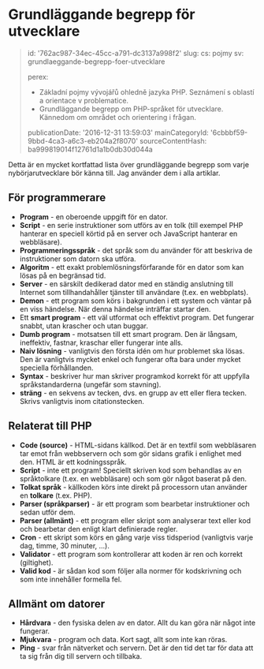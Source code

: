 Grundläggande begrepp för utvecklare
====================================

> id: '762ac987-34ec-45cc-a791-dc3137a998f2'
> slug:
> 	cs: pojmy
> 	sv: grundlaeggande-begrepp-foer-utvecklare
> 
> perex:
> 	- Základní pojmy vývojářů ohledně jazyka PHP. Seznámení s oblastí a orientace v problematice.
> 	- Grundläggande begrepp om PHP-språket för utvecklare. Kännedom om området och orientering i frågan.
> 
> publicationDate: '2016-12-31 13:59:03'
> mainCategoryId: '6cbbbf59-9bbd-4ca3-a6c3-eb204a2f8070'
> sourceContentHash: ba999819014f12761d1a1b0db30d044a

Detta är en mycket kortfattad lista över grundläggande begrepp som varje nybörjarutvecklare bör känna till. Jag använder dem i alla artiklar.

För programmerare
--------------------------

- **Program** - en oberoende uppgift för en dator.
- **Script** - en serie instruktioner som utförs av en tolk (till exempel PHP hanterar en speciell körtid på en server och JavaScript hanterar en webbläsare).
- **Programmeringsspråk** - det språk som du använder för att beskriva de instruktioner som datorn ska utföra.
- **Algoritm** - ett exakt problemlösningsförfarande för en dator som kan lösas på en begränsad tid.
- **Server** - en särskilt dedikerad dator med en ständig anslutning till Internet som tillhandahåller tjänster till användare (t.ex. en webbplats).
- **Demon** - ett program som körs i bakgrunden i ett system och väntar på en viss händelse. När denna händelse inträffar startar den.
- Ett **smart program** - ett väl utformat och effektivt program. Det fungerar snabbt, utan krascher och utan buggar.
- **Dumb program** - motsatsen till ett smart program. Den är långsam, ineffektiv, fastnar, kraschar eller fungerar inte alls.
- **Naiv lösning** - vanligtvis den första idén om hur problemet ska lösas. Den är vanligtvis mycket enkel och fungerar ofta bara under mycket speciella förhållanden.
- **Syntax** - beskriver hur man skriver programkod korrekt för att uppfylla språkstandarderna (ungefär som stavning).
- **sträng** - en sekvens av tecken, dvs. en grupp av ett eller flera tecken. Skrivs vanligtvis inom citationstecken.

Relaterat till PHP
--------------------------

- **Code (source)** - HTML-sidans källkod. Det är en textfil som webbläsaren tar emot från webbservern och som gör sidans grafik i enlighet med den. HTML är ett kodningsspråk.
- **Script** - inte ett program! Speciellt skriven kod som behandlas av en språktolkare (t.ex. en webbläsare) och som gör något baserat på den.
- **Tolkat språk** - källkoden körs inte direkt på processorn utan använder en **tolkare** (t.ex. PHP).
- **Parser (språkparser)** - är ett program som bearbetar instruktioner och sedan utför dem.
- **Parser (allmänt)** - ett program eller skript som analyserar text eller kod och bearbetar den enligt klart definierade regler.
- **Cron** - ett skript som körs en gång varje viss tidsperiod (vanligtvis varje dag, timme, 30 minuter, ...).
- **Validator** - ett program som kontrollerar att koden är ren och korrekt (giltighet).
- **Valid kod** - är sådan kod som följer alla normer för kodskrivning och som inte innehåller formella fel.

Allmänt om datorer
--------------------------

- **Hårdvara** - den fysiska delen av en dator. Allt du kan göra när något inte fungerar.
- **Mjukvara** - program och data. Kort sagt, allt som inte kan röras.
- **Ping** - svar från nätverket och servern. Det är den tid det tar för data att ta sig från dig till servern och tillbaka.
